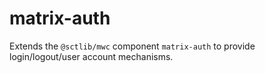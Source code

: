 # matrix-auth

Extends the `@sctlib/mwc` component `matrix-auth` to provide
login/logout/user account mechanisms.
